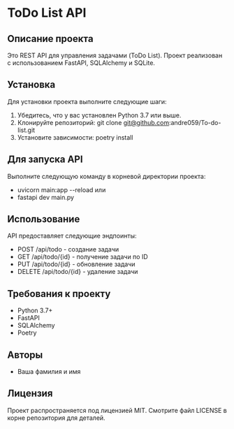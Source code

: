 # ToDo List API

## Описание проекта

Это REST API для управления задачами (ToDo List). Проект реализован с использованием FastAPI, SQLAlchemy и SQLite.

## Установка

Для установки проекта выполните следующие шаги:

1. Убедитесь, что у вас установлен Python 3.7 или выше.
2. Клонируйте репозиторий:
git clone git@github.com:andre059/To-do-list.git
3. Установите зависимости:
poetry install

## Для запуска API 
Выполните следующую команду в корневой директории проекта:
- uvicorn main:app --reload 
или
- fastapi dev main.py

## Использование

API предоставляет следующие эндпоинты:

- POST /api/todo - создание задачи
- GET /api/todo/{id} - получение задачи по ID  
- PUT /api/todo/{id} - обновление задачи
- DELETE /api/todo/{id} - удаление задачи

## Требования к проекту

- Python 3.7+
- FastAPI
- SQLAlchemy
- Poetry

## Авторы

- Ваша фамилия и имя

## Лицензия

Проект распространяется под лицензией MIT. Смотрите файл LICENSE в корне репозитория для деталей.
